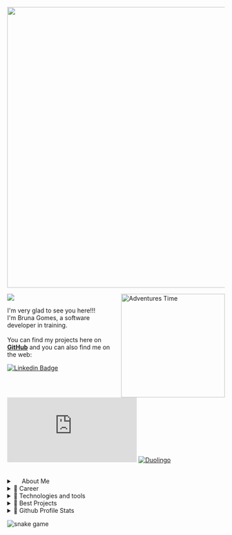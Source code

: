 
<p align="center">
<img align="center" src="https://github.com/littlebru/littlebru/blob/main/images/greetings.png" width="650px">
</p>

<img align="center" src="https://github.com/littlebru/littlebru/blob/main/images/rainbow-line.png">

<img align="right" src="https://github.com/littlebru/littlebru/blob/main/images/cat-eat.gif" alt="Adventures Time" width="240">


<p align="left">
  
  I'm very glad to see you here!!!<br>
  I'm Bruna Gomes, a software developer in training.<br><br>
  You can find my projects here on <a href="https://github.com/littlebru?tab=repositories">**GitHub**</a> and you can also find me on the web:
  
[![Linkedin Badge](https://img.shields.io/badge/LinkedIn-7159c1?style=for-the-badge&logo=linkedin&logoColor=white&link=[thing]https://www.linkedin.com/in/mewmewdevart/)](https://www.linkedin.com/in/bru-gomes)
[![email Badge](https://img.shields.io/badge/Email-7159c1?style=for-the-badge&logo=gmail&logoColor=white&link=[thing]mailto:brunaclegomes@hotmail.com)](mailto:brunaclegomes@hotmail.com)
[![Duolingo](https://img.shields.io/badge/Duolingo-%234DC730.svg?style=for-the-badge&logo=Duolingo&logoColor=white)](https://www.duolingo.com/profile/_littlebru)
<!--<a href="https://littlebru.github.io/maintance/maintance.html"><img src="https://github.com/littlebru/littlebru/blob/main/images/pocao.gif"  width="115"></a>-->

</p>

<br>
  
  
<details>
  <summary align="left">
    <img src="https://github.com/littlebru/littlebru/blob/main/images/heart-pink.png" width="15">    About Me
  </summary> <br>
  
 -  <img src="https://github.com/littlebru/littlebru/blob/main/images/cute-girl.gif" width="20">   I am very **empathetic**, **creative** and **observer**.
 -  💬 I speak Portuguese, English and I know a little Spanish language.
 -  ⚡Fun fact: I also like to talk about different subjects and I like gifs (I think you've already noticed lol :P) 
  
  - 🐶❤ Animal lover
  - <img src="https://github.com/littlebru/littlebru/blob/main/images/dino-love.gif" width="35"> Pixel art lover  
  - 🤓 All the time learn something new
  
  <br>
  
</details>

<details>
   <summary align="left">
💜 Career
  </summary> <br>
   
   - 🚦 Software Developer Intern at <a href="http://fotosensores.com">Fotosensores Tecnologias</a>
  
   - 📒 Undergraduate student in systems analysis and development at <a href="https://www.linkedin.com/company/fatecsjc/?originalSubdomain=br">Fatec</a>
  
  -  🧠 Currently studying ![Kubernetes](https://img.shields.io/badge/-Kubernetes-7159c1?style=flat-square&logo=kubernetes&logoColor=white) ![Docker](https://img.shields.io/badge/-Docker-7159c1?style=flat-square&logo=docker&logoColor=white)  ![Linux](https://img.shields.io/badge/-Linux-7159c1?style=flat-square&logo=Linux&logoColor=white)
  
  <br>
  
</details>

<details>
 <summary align="left">
 💙 Technologies and tools
  </summary> <br>
 
![Java](https://img.shields.io/badge/-Java-7159c1?style=flat-square&logo=java)
![C#](https://img.shields.io/badge/-C%20Sharp-7159c1?style=flat-square&logo=csharp)
![C#](https://img.shields.io/badge/-.Net%20Core-7159c1?style=flat-square&logo=csharp)
![Nodejs](https://img.shields.io/badge/-Nodejs-7159c1?style=flat-square&logo=Node.js&logoColor=white)
![HTML5](https://img.shields.io/badge/-HTML5-7159c1?style=flat-square&logo=html5&logoColor=white)
![CSS3](https://img.shields.io/badge/-CSS3-7159c1?style=flat-square&logo=css3)<br>
![Bootstrap](https://img.shields.io/badge/-Bootstrap-7159c1?style=flat-square&logo=bootstrap&logoColor=white)
![Microsoft SQL Server](https://img.shields.io/badge/-SQL%20Server-7159c1?style=flat-square&logo=microsoft-sql-server&logoColor=white)
![MongoDB](https://img.shields.io/badge/-MongoDB-7159c1?style=flat-square&logo=mongodb&logoColor=white)
![MySQL](https://img.shields.io/badge/-MySQL-7159c1?style=flat-square&logo=mysql&logoColor=white)<br>
![Oracle Database](https://img.shields.io/badge/Oracle%20Database-7159c1?style=flat-square&logo=oracle&logoColor=white)
![Azure DevOps](https://img.shields.io/badge/-Azure%20DevOps-7159c1?style=flat-square&logo=microsoft-azure&logoColor=white)
![Git](https://img.shields.io/badge/-Git-7159c1?style=flat-square&logo=git&logoColor=white)
![GitHub](https://img.shields.io/badge/-GitHub-7159c1?style=flat-square&logo=github&logoColor=white)
![Postgres](https://img.shields.io/badge/-Postgres-7159c1?style=flat-square&logo=postgreSQL&logoColor=white)

</details>

<details>
  <summary align="left">
 💛 Best Projects
  </summary> <br>
 
  - <a href="https://github.com/littlebru/Realidade_Virtual-VR">✈ Airplane Door build simulator</a>
  - <a href="https://github.com/littlebru/Estrutura-de-Dados">🎲 Data structure - is it worth sorting?</a>
  - <a href="https://github.com/littlebru/Identify-unique-user">🤖 Identify Unique User (IA) </a>
  - <a href="https://github.com/littlebru/Linguagem-C">🧠 Learning C </a>
  - <a href="https://github.com/littlebru/arome">🍝 aröme</a>
</details>

<details>
  <summary align="left">
   🖤 Github Profile Stats
  </summary> <br>
  
 
   <img src="https://github-readme-stats.vercel.app/api?username=littlebru&count_private&count_private&include_all_commits=true&show_icons=true&theme=react" width="48%" />
<img align="right"  src="https://github-readme-stats.vercel.app/api/top-langs/?username=littlebru&layout=compact&theme=react&hide=jupyter%20notebook,html" width="40%" />
  

 

  
</details>

![snake game](https://github.com/littlebru/littlebru/blob/main/animations/github-contribution-grid-snake.svg)


<!-- link do curriculo Lattes para colocar no site (http://lattes.cnpq.br/5451191965271927) -->


